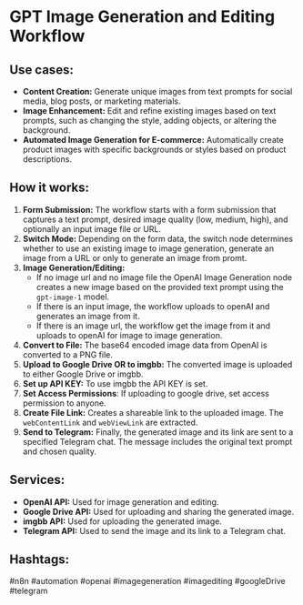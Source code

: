 # GPT Image Generation and Editing Workflow

## Use cases:

- **Content Creation:** Generate unique images from text prompts for social media, blog posts, or marketing materials.
- **Image Enhancement:** Edit and refine existing images based on text prompts, such as changing the style, adding objects, or altering the background.
- **Automated Image Generation for E-commerce:** Automatically create product images with specific backgrounds or styles based on product descriptions.

## How it works:

1.  **Form Submission:** The workflow starts with a form submission that captures a text prompt, desired image quality (low, medium, high), and optionally an input image file or URL.
2.  **Switch Mode:** Depending on the form data, the switch node determines whether to use an existing image to image generation, generate an image from a URL or only to generate an image from promt.
3.  **Image Generation/Editing:**
    *   If no image url and no image file the OpenAI Image Generation node creates a new image based on the provided text prompt using the `gpt-image-1` model.
    *   If there is an input image, the workflow uploads to openAI and generates an image from it.
    *   If there is an image url, the workflow get the image from it and uploads to openAI for image to image generation.
4.  **Convert to File:** The base64 encoded image data from OpenAI is converted to a PNG file.
5.  **Upload to Google Drive OR to imgbb:** The converted image is uploaded to either Google Drive or imgbb.
6.  **Set up API KEY:** To use imgbb the API KEY is set.
7.  **Set Access Permissions**: If uploading to google drive, set access permission to anyone.
8.  **Create File Link:** Creates a shareable link to the uploaded image. The `webContentLink` and `webViewLink` are extracted.
9.  **Send to Telegram:** Finally, the generated image and its link are sent to a specified Telegram chat. The message includes the original text prompt and chosen quality.

## Services:

-   **OpenAI API:** Used for image generation and editing.
-   **Google Drive API:** Used for uploading and sharing the generated image.
-   **imgbb API:** Used for uploading the generated image.
-   **Telegram API:** Used to send the image and its link to a Telegram chat.

## Hashtags:

#n8n #automation #openai #imagegeneration #imagediting #googleDrive #telegram
